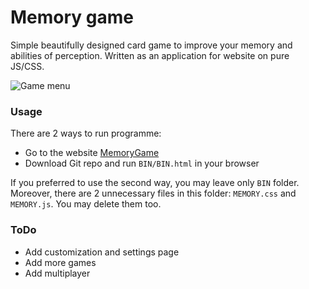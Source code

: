 # Memory game
Simple beautifully designed card game to improve your memory and abilities of perception. Written as an application for website on pure JS/CSS.

![Game menu](https://gigafiga21.000webhostapp.com/MemoryGame/GitHub/Menu.png)

### Usage
There are 2 ways to run programme:
- Go to the website [MemoryGame](https://gigafiga21.000webhostapp.com/MemoryGame/bundle.html)
- Download Git repo and run `BIN/BIN.html` in your browser

If you preferred to use the second way, you may leave only `BIN` folder. Moreover, there are 2 unnecessary files in this folder: `MEMORY.css` and 
`MEMORY.js`. You may delete them too.

### ToDo
- Add customization and settings page
- Add more games
- Add multiplayer
